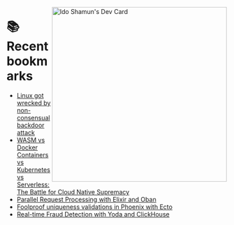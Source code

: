 <a href="https://app.daily.dev/idoshamun"><img src="https://api.daily.dev/devcards/v2/28849d86070e4c099c877ab6837c61f0.png?type=default&r=auy" align="right" width="400" alt="Ido Shamun's Dev Card"/></a>

# 📚 Recent bookmarks
<!-- BOOKMARKS:START -->
- [Linux got wrecked by non-consensual backdoor attack](https://app.daily.dev/posts/5UMsXuO7H?utm_source=rss&utm_medium=bookmarks&utm_campaign=28849d86070e4c099c877ab6837c61f0)
- [WASM vs Docker Containers vs Kubernetes vs Serverless: The Battle for Cloud Native Supremacy](https://app.daily.dev/posts/HAp5UqzYz?utm_source=rss&utm_medium=bookmarks&utm_campaign=28849d86070e4c099c877ab6837c61f0)
- [Parallel Request Processing with Elixir and Oban](https://app.daily.dev/posts/zUkU5kPmo?utm_source=rss&utm_medium=bookmarks&utm_campaign=28849d86070e4c099c877ab6837c61f0)
- [Foolproof uniqueness validations in Phoenix with Ecto](https://app.daily.dev/posts/YjxBu29dJ?utm_source=rss&utm_medium=bookmarks&utm_campaign=28849d86070e4c099c877ab6837c61f0)
- [Real-time Fraud Detection with Yoda and ClickHouse](https://app.daily.dev/posts/0A1VdWrZX?utm_source=rss&utm_medium=bookmarks&utm_campaign=28849d86070e4c099c877ab6837c61f0)
<!-- BOOKMARKS:END -->

